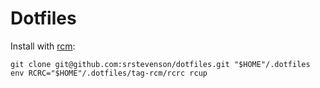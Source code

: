 # Dotfiles

Install with [rcm](https://thoughtbot.github.io/rcm):

    git clone git@github.com:srstevenson/dotfiles.git "$HOME"/.dotfiles
    env RCRC="$HOME"/.dotfiles/tag-rcm/rcrc rcup
